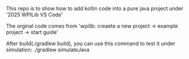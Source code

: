 This repo is to show how to add kotlin code into a pure java project under '2025 WPILib VS Code'

The orginal code comes from 'wpilib: creaete a new project -> example project -> start guide'

After build(./gradlew build), you can use this command to test it under simulation:
./gradlew simulateJava
